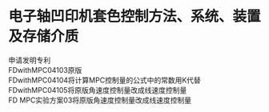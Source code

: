 # 电子轴凹印机套色控制方法、系统、装置及存储介质
申请发明专利<br>
FDwithMPC04103原版<br>
FDwithMPC04104将计算MPC控制量的公式中的常数用K代替<br>
FDwithMPC04105将原版角速度控制量改成线速度控制量<br>
FD MPC实验方案03将原版角速度控制量改成线速度控制量<br>
